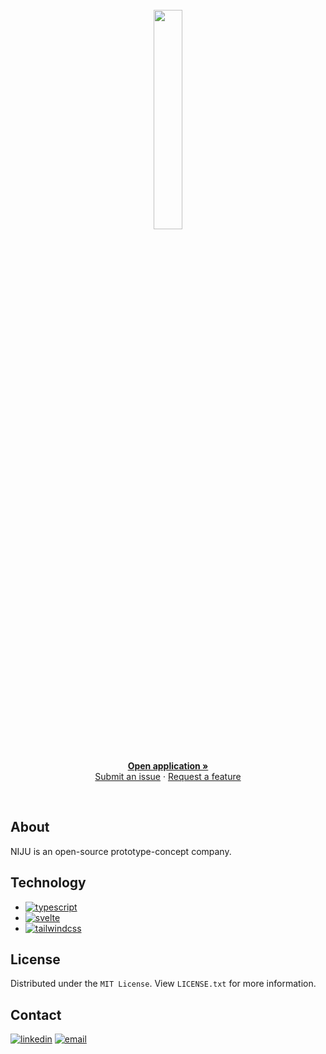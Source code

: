 <!-- PROJECT -->
<br />

<div align="center">
<img src="#" width="30%" height="30%">
</div>

  <p align="center">
    <br />
    <a href="#"><strong>Open application »</strong></a>
    <br />
    <a href="https://github.com/stefanicjuraj/NIJU/issues">Submit an issue</a>
    ·
    <a href="https://github.com/stefanicjuraj/NIJU/issues">Request a feature</a>
  </p>

<br />

<!-- ABOUT -->
## About

<div align="justify">

NIJU is an open-source prototype-concept company.

</div>

<!-- TECHNOLOGY -->
## Technology

* [![typescript][typescript]][typescript-url]
* [![svelte][svelte]][svelte-url]
* [![tailwindcss][tailwindcss]][tailwindcss-url]

<!-- LICENSE -->
## License

Distributed under the `MIT License`. View `LICENSE.txt` for more information.
    
<!-- CONTACT -->
## Contact

[![linkedin][linkedin]][linkedin-url]
[![email][email]][email-url]

<!-- MARKDOWN LINKS & IMAGES -->
<!-- https://www.markdownguide.org/basic-syntax/#reference-style-links -->
[linkedin]: https://img.shields.io/badge/-LinkedIn-black.svg?style=for-the-badge&logo=linkedin&colorB=555
[linkedin-url]: https://www.linkedin.com/in/jurajstefanic/
[email]: https://img.shields.io/badge/email-555?style=for-the-badge&logo=gmail&logoColor=white
[email-url]: mailto:jurajstefanic@outlook.com
[typescript]: https://img.shields.io/badge/typescript-3178C6?style=for-the-badge&logo=typescript&logoColor=white
[typescript-url]: https://www.typescriptlang.org/
[svelte]: https://img.shields.io/badge/svelte-FF3E00?style=for-the-badge&logo=svelte&logoColor=white
[svelte-url]: https://svelte.dev/
[tailwindcss]: https://img.shields.io/badge/tailwindcss-06B6D4?style=for-the-badge&logo=tailwindcss&logoColor=white
[tailwindcss-url]: https://tailwindcss.com/